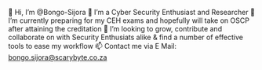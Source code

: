 👋 Hi, I’m @Bongo-Sijora
👀 I’m a Cyber Security Enthusiast and Researcher
🌱 I’m currently preparing for my CEH exams and hopefully will take on OSCP after attaining the creditation
💞️ I’m looking to grow, contribute and collaborate on with Security Enthusiats alike & find a number of effective tools to ease my workflow
📫 Contact me via E Mail: bongo.sijora@scarybyte.co.za

<!---
Bongo-Sijora/Bongo-Sijora is a ✨ special ✨ repository because its `README.md` (this file) appears on your GitHub profile.
You can click the Preview link to take a look at your changes.
--->
